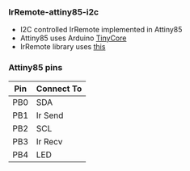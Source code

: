 ### IrRemote-attiny85-i2c

- I2C controlled IrRemote implemented in Attiny85
- Attiny85 uses Arduino [TinyCore](https://github.com/SpenceKonde/ATTinyCore)
- IrRemote library uses [this](https://github.com/l740416/Arduino-IRremote)

### Attiny85 pins

|      Pin      |  Connect To   |
| ------------- | ------------- |
|      PB0      |      SDA      |
|      PB1      |    Ir Send    |
|      PB2      |      SCL      |
|      PB3      |    Ir Recv    |
|      PB4      |      LED      |
